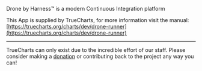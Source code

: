Drone by Harness™ is a modern Continuous Integration platform

This App is supplied by TrueCharts, for more information visit the manual: [https://truecharts.org/charts/dev/drone-runner](https://truecharts.org/charts/dev/drone-runner)

---

TrueCharts can only exist due to the incredible effort of our staff.
Please consider making a [donation](https://truecharts.org/sponsor) or contributing back to the project any way you can!
